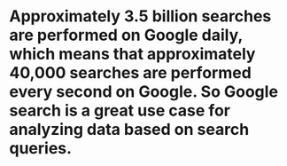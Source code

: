 # Approximately 3.5 billion searches are performed on Google daily, which means that approximately 40,000 searches are performed every second on Google. So Google search is a great use case for analyzing data based on search queries. 
